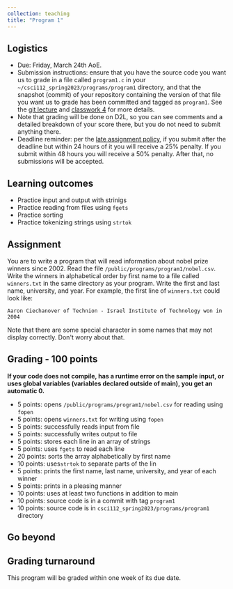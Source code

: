```yaml
---
collection: teaching
title: "Program 1"
---
```


## Logistics
* Due: Friday, March 24th AoE.
* Submission instructions: ensure that you have the source code you want us to
	grade in a file called `program1.c` in your `~/csci112_spring2023/programs/program1`
	directory, and that the snapshot (commit) of your repository containing the version of that file you want us to grade has been committed and
	tagged as `program1`. See the [git lecture](https://lgw2.github.io/teaching/csci112-spring-2023/lectures/lecture2) and [classwork 4](https://lgw2.github.io/teaching/csci112-spring-2023/classwork/classwork4) for more
	details.
* Note that grading will be done on D2L, so you can see comments and a
	 detailed breakdown of your score there, but you do not need to submit
	anything there.
* Deadline reminder: per the [late assignment policy](https://lgw2.github.io/teaching/csci112-spring-2023/syllabus/#late-assignment-policies), if you submit after the deadline but within 24 hours of it you will receive a 25% penalty. If you submit within 48 hours you will receive a 50% penalty. After that, no submissions will be accepted.

## Learning outcomes
* Practice input and output with strinigs
* Practice reading from files using `fgets`
* Practice sorting
* Practice tokenizing strings using `strtok`

## Assignment

You are to write a program that will read information about nobel prize winners
since 2002. Read the file `/public/programs/program1/nobel.csv`. Write the
winners in alphabetical order by first name to a file called `winners.txt` in
the same directory as your program. Write the first and last name, university,
and year. For example, the first line of `winners.txt` could look like:

```
Aaron Ciechanover of Technion - Israel Institute of Technology won in 2004
```

Note that there are some special character in some names that may not display
correctly. Don't worry about that.

## Grading - 100 points
**If your code does not compile, has a runtime error on the sample input,
or uses global variables (variables declared outside of main), you get an
automatic 0.**
* 5 points: opens `/public/programs/program1/nobel.csv` for reading using `fopen`
* 5 points: opens `winners.txt` for writing using `fopen`
* 5 points: successfully reads input from file
* 5 points: successfully writes output to file
* 5 points: stores each line in an array of strings
* 5 points: uses `fgets` to read each line
* 20 points: sorts the array alphabetically by first name
* 10 points: uses`strtok` to separate parts of the lin
* 5 points: prints the first name, last name, university, and year of each
	winner
* 5 points: prints in a pleasing manner
* 10 points: uses at least two functions in addition to main
* 10 points: source code is in a commit with tag `program1`
* 10 points: source code is in `csci112_spring2023/programs/program1` directory

## Go beyond

## Grading turnaround
This program will be graded within one week of its due date.
